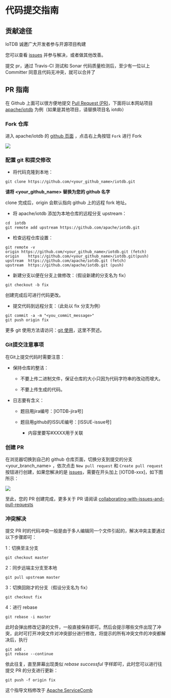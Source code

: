 <!--

    Licensed to the Apache Software Foundation (ASF) under one
    or more contributor license agreements.  See the NOTICE file
    distributed with this work for additional information
    regarding copyright ownership.  The ASF licenses this file
    to you under the Apache License, Version 2.0 (the
    "License"); you may not use this file except in compliance
    with the License.  You may obtain a copy of the License at
    
        http://www.apache.org/licenses/LICENSE-2.0
    
    Unless required by applicable law or agreed to in writing,
    software distributed under the License is distributed on an
    "AS IS" BASIS, WITHOUT WARRANTIES OR CONDITIONS OF ANY
    KIND, either express or implied.  See the License for the
    specific language governing permissions and limitations
    under the License.

-->

# 代码提交指南

## 贡献途径

IoTDB 诚邀广大开发者参与开源项目构建

您可以查看 [issues](https://issues.apache.org/jira/projects/IOTDB/issues) 并参与解决，或者做其他改善。

提交 pr，通过 Travis-CI 测试和 Sonar 代码质量检测后，至少有一位以上 Committer 同意且代码无冲突，就可以合并了

## PR 指南

在 Github 上面可以很方便地提交 [Pull Request (PR)](https://help.github.com/articles/about-pull-requests/)，下面将以本网站项目 [apache/iotdb](https://github.com/apache/iotdb) 为例（如果是其他项目，请替换项目名 iotdb）

### Fork 仓库

进入 apache/iotdb 的 [github 页面](https://github.com/apache/iotdb) ，点击右上角按钮 `Fork` 进行 Fork

![](https://user-images.githubusercontent.com/37333508/79351839-bd288900-7f6b-11ea-8d12-feb18c35adad.png)

### 配置 git 和提交修改

- 将代码克隆到本地：

```
git clone https://github.com/<your_github_name>/iotdb.git
```

**请将 <your_github_name> 替换为您的 github 名字**

clone 完成后，origin 会默认指向 github 上的远程 fork 地址。

- 将 apache/iotdb 添加为本地仓库的远程分支 upstream：

```
cd  iotdb
git remote add upstream https://github.com/apache/iotdb.git
```

- 检查远程仓库设置：

```
git remote -v
origin https://github.com/<your_github_name>/iotdb.git (fetch)
origin    https://github.com/<your_github_name>/iotdb.git(push)
upstream  https://github.com/apache/iotdb.git (fetch)
upstream  https://github.com/apache/iotdb.git (push)
```

- 新建分支以便在分支上做修改：（假设新建的分支名为 fix）

```
git checkout -b fix
```

创建完成后可进行代码更改。

- 提交代码到远程分支：（此处以 fix 分支为例）

```
git commit -a -m "<you_commit_message>"
git push origin fix
```

更多 git 使用方法请访问：[git 使用](https://www.atlassian.com/git/tutorials/setting-up-a-repository)，这里不赘述。

### Git提交注意事项

在Git上提交代码时需要注意：

- 保持仓库的整洁：

    - 不要上传二进制文件，保证仓库的大小只因为代码字符串的改动而增大。

    - 不要上传生成的代码。

- 日志要有含义：

    - 题目用jira编号：[IOTDB-jira号]

    - 题目用github的ISSUE编号：[ISSUE-issue号]

        - 内容里要写#XXXX用于关联

### 创建 PR

在浏览器切换到自己的 github 仓库页面，切换分支到提交的分支 <your_branch_name> ，依次点击 `New pull request` 和 `Create pull request` 按钮进行创建，如果您解决的是 [issues](https://issues.apache.org/jira/projects/IOTDB/issues)，需要在开头加上 [IOTDB-xxx]，如下图所示：

![](https://user-images.githubusercontent.com/37333508/79414865-5f815480-7fde-11ea-800c-47c7dbad7648.png)

至此，您的 PR 创建完成，更多关于 PR 请阅读 [collaborating-with-issues-and-pull-requests](https://help.github.com/categories/collaborating-with-issues-and-pull-requests/)

### 冲突解决

提交 PR 时的代码冲突一般是由于多人编辑同一个文件引起的，解决冲突主要通过以下步骤即可：

1：切换至主分支

```
git checkout master
```

2：同步远端主分支至本地

```
git pull upstream master
```

3：切换回刚才的分支（假设分支名为 fix）

```
git checkout fix
```

4：进行 rebase

```
git rebase -i master
```

此时会弹出修改记录的文件，一般直接保存即可。然后会提示哪些文件出现了冲突，此时可打开冲突文件对冲突部分进行修改，将提示的所有冲突文件的冲突都解决后，执行

```
git add .
git rebase --continue
```

依此往复，直至屏幕出现类似 *rebase successful* 字样即可，此时您可以进行往提交 PR 的分支进行更新：

```
git push -f origin fix
```

这个指导文档修改于 [Apache ServiceComb](http://servicecomb.apache.org/developers/submit-codes/)